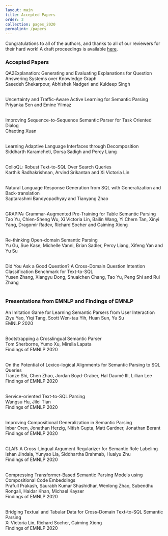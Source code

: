 ```yaml
---
layout: main
title: Accepted Papers
order: 2
collection: pages_2020
permalink: /papers
---
```

Congratulations to all of the authors, and thanks to all of our reviewers for their hard work!
A draft proceedings is available [here](assets/book.pdf).

### Accepted Papers

QA2Explanation: Generating and Evaluating Explanations for Question Answering Systems over Knowledge Graph<br>
Saeedeh Shekarpour, Abhishek Nadgeri and Kuldeep Singh<br><br>

Uncertainty and Traffic-Aware Active Learning for Semantic Parsing<br>
Priyanka Sen and Emine Yilmaz<br><br>

Improving Sequence-to-Sequence Semantic Parser for Task Oriented Dialog<br>
Chaoting Xuan<br><br>

Learning Adaptive Language Interfaces through Decomposition<br>
Siddharth Karamcheti, Dorsa Sadigh and Percy Liang<br><br>

ColloQL: Robust Text-to-SQL Over Search Queries<br>
Karthik Radhakrishnan, Arvind Srikantan and Xi Victoria Lin<br><br>

Natural Language Response Generation from SQL with Generalization and Back-translation<br>
Saptarashmi Bandyopadhyay and Tianyang Zhao<br><br>

GRAPPA: Grammar-Augmented Pre-Training for Table Semantic Parsing<br>
Tao Yu, Chien-Sheng Wu, Xi Victoria Lin, Bailin Wang, Yi Chern Tan, Xinyi Yang, Dragomir Radev, Richard Socher and Caiming Xiong<br><br>

Re-thinking Open-domain Semantic Parsing<br>
Yu Gu, Sue Kase, Michelle Vanni, Brian Sadler, Percy Liang, Xifeng Yan and Yu Su<br><br>

Did You Ask a Good Question? A Cross-Domain Question Intention Classification Benchmark for Text-to-SQL<br>
Yusen Zhang, Xiangyu Dong, Shuaichen Chang, Tao Yu, Peng Shi and Rui Zhang<br><br>


### Presentations from EMNLP and Findings of EMNLP

An Imitation Game for Learning Semantic Parsers from User Interaction<br>
Ziyu Yao, Yiqi Tang, Scott Wen-tau Yih, Huan Sun, Yu Su<br>
EMNLP 2020<br><br>

Bootstrapping a Crosslingual Semantic Parser<br>
Tom Sherborne, Yumo Xu, Mirella Lapata<br>
Findings of EMNLP 2020<br><br>

On the Potential of Lexico-logical Alignments for Semantic Parsing to SQL Queries<br>
Tianze Shi, Chen Zhao, Jordan Boyd-Graber, Hal Daumé III, Lillian Lee<br>
Findings of EMNLP 2020<br><br>

Service-oriented Text-to-SQL Parsing<br>
Wangsu Hu, Jilei Tian<br>
Findings of EMNLP 2020<br><br>

Improving Compositional Generalization in Semantic Parsing<br>
Inbar Oren, Jonathan Herzig, Nitish Gupta, Matt Gardner, Jonathan Berant<br>
Findings of EMNLP 2020<br><br>

CLAR: A Cross-Lingual Argument Regularizer for Semantic Role Labeling<br>
Ishan Jindala, Yunyao Lia, Siddhartha Brahmab, Huaiyu Zhu<br>
Findings of EMNLP 2020<br><br>

Compressing Transformer-Based Semantic Parsing Models using Compositional Code Embeddings<br>
Prafull Prakash, Saurabh Kumar Shashidhar, Wenlong Zhao, Subendhu Rongali, Haidar Khan, Michael Kayser<br>
Findings of EMNLP 2020<br><br>

Bridging Textual and Tabular Data for Cross-Domain Text-to-SQL Semantic Parsing<br>
Xi Victoria Lin, Richard Socher, Caiming Xiong<br>
Findings of EMNLP 2020<br><br>

<!-- ### Research Track

**[Inspecting Unification of Encoding and Matching with Transformer: A Case Study of Machine Reading Comprehension](/assets/papers/3_Paper.pdf)**<br>
Hangbo Bao, Li Dong, Furu Wei, Wenhui Wang, Nan Yang, Lei Cui, Songhao Piao and Ming Zhou -->